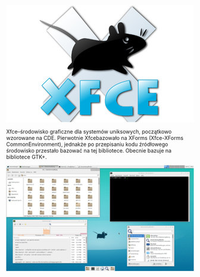 ![LinuxSWAP](/grafiki/1_03_03_xfce.png)

Xfce–środowisko graficzne dla systemów uniksowych, początkowo wzorowane na CDE. Pierwotnie Xfcebazowało na XForms (Xfce-XForms CommonEnvironment), jednakże po przepisaniu kodu źródłowego środowisko przestało bazować na tej bibliotece. Obecnie bazuje na bibliotece GTK+.

![LinuxSWAP](/grafiki/1_03_03_xfce2.png)
